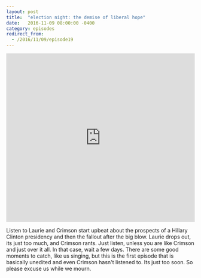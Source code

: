 ```yaml
---
layout: post
title:  "election night: the demise of liberal hope"
date:   2016-11-09 08:00:00 -0400
category: episodes
redirect_from:
  - /2016/11/09/episode19
---
```

<iframe width="100%" height="450" scrolling="no" frameborder="no" src="https://w.soundcloud.com/player/?url=https%3A//api.soundcloud.com/tracks/292255664&amp;auto_play=false&amp;hide_related=false&amp;show_comments=true&amp;show_user=true&amp;show_reposts=false&amp;visual=true"></iframe>

Listen to Laurie and Crimson start upbeat about the prospects of a Hillary Clinton presidency and then the fallout after the big blow. Laurie drops out, its just too much, and Crimson rants. Just listen, unless you are like Crimson and just over it all. In that case, wait a few days. There are some good moments to catch, like us singing, but this is the first episode that is basically unedited and even Crimson hasn't listened to. Its just too soon. So please excuse us while we mourn.
